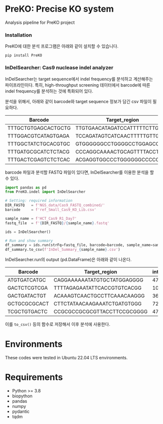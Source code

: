 # PreKO: Precise KO system
Analysis pipeline for PreKO project

### Installation
PreKO에 대한 분석 프로그램은 아래와 같이 설치할 수 있습니다. 

```
pip install PreKO
```


### InDelSearcher: Cas9 nuclease indel analyzer
InDelSearcher는 target sequence에서 indel frequency를 분석하고 계산해주는 파이프라인이다. 특히, high-throughput screening 데이터에서 barcode에 따른 indel frequency를 분석하는 것에 특화되어 있다. 

분석을 위해서, 아래와 같이 barcode와 target sequence 정보가 담긴 csv 파일이 필요하다. 


| Barcode             | Target_region               | Reference_sequence                                            |
| ------------------- | --------------------------- | ------------------------------------------------------------- |
| TTTGCTGTGAGCACTGCTG | TTGTGAACATAGATCCATTTTTCTTGG | CTTGAAAAAGTGGCACCGAGTCGGTGCTTTTTTNNNNNNNNTTTGCTGTGAGCACTGCTGT |
| TTTGGACGTCATAGTGAGA | TCCAGATAGTCATCAACTTTTTGTTGG | CTTGAAAAAGTGGCACCGAGTCGGTGCTTTTTTNNNNNNNNTTTGGACGTCATAGTGAGAT |
| TTTGGCTATCTGCACGTGC | GTGGGGGGCCTGGGGCCTGGAGCCTGG | CTTGAAAAAGTGGCACCGAGTCGGTGCTTTTTTNNNNNNNNTTTGGCTATCTGCACGTGCG |
| TTTGATGCGCATCTCTACG | CCCAGGCAAAACTGCAGTTTTACCTGG | CTTGAAAAAGTGGCACCGAGTCGGTGCTTTTTTNNNNNNNNTTTGATGCGCATCTCTACGC |
| TTTGACTCGAGTCTCTCAC | ACGAGGTGGCCCTGGGGGGCCCCCTGG | CTTGAAAAAGTGGCACCGAGTCGGTGCTTTTTTNNNNNNNNTTTGACTCGAGTCTCTCACA |


barcode 파일과 분석할 FASTQ 파일이 있다면, InDelSearcher를 이용한 분석을 할 수 있다. 

```python
import pandas as pd
from PreKO.indel import InDelSearcher

# Setting: required information
DIR_FASTQ   = f'NGS_data/Cas9_FASTQ_combined/'
barcode     = f'ref_Small_Cas9_KO_Lib.csv'

sample_name = f'HCT_Cas9_R1_Day7'
fastq_file  = f'{DIR_FASTQ}/{sample_name}.fastq'

ids = InDelSearcher()

# Run and show summary
df_summary = ids.run(strFq=fastq_file, barcode=barcode, sample_name=sample_name, thread=25)
df_summary.to_csv(f'InDel_Summary_{sample_name}.csv')
```

InDelSearcher.run의 output (pd.DataFrame)은 아래와 같이 나온다.

| Barcode      | Target_region               | intSwitching | intNumOfTotal | intNumOfIns | intNumOfDel | intNumofCom | IndelFrequency |
| ------------ | --------------------------- | ------------ | ------------- | ----------- | ----------- | ----------- | -------------- |
| ATGTGATCATGC | CAGGAAAAAATATGTGCTATGGAGGGG | 477          | 9425          | 771         | 4997        | 145         | 62.7374        |
| GACTCTCGTCGA | TTTTAGAGAATATTCACCGTGTCACGG | 1034         | 10495         | 726         | 5355        | 9           | 58.02763       |
| GACTGATACTGT | ACAAAGTCAACTGCCTTCAAACAAGGG | 3630         | 13708         | 2968        | 7268        | 176         | 75.95565       |
| GCTGCGCGCACT | CTTCTATAACAAGAAATCTGATGTGGG | 726          | 10402         | 451         | 5919        | 50          | 61.7189        |
| TCGCTGTGACTC | CCGCGCCGCGCGTTACCTTCCGCGGGG | 479          | 9150          | 1225        | 4749        | 44          | 65.77049       |

이를 `to_csv()` 등의 함수로 저장해서 이후 분석에 사용한다.

# Environments
These codes were tested in Ubuntu 22.04 LTS environments.

# Requirements
- Python >= 3.8
- biopython
- pandas
- numpy
- pydantic
- tqdm